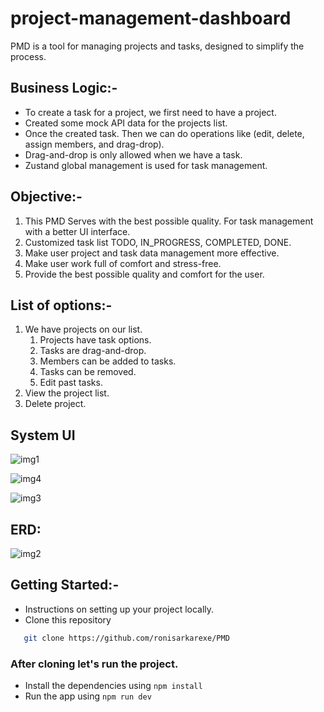 # project-management-dashboard
PMD is a tool for managing projects and tasks, designed to simplify the process.


## Business Logic:- 
- To create a task for a project, we first need to have a project. 
- Created some mock API data for the projects list.
- Once the created task. Then we can do operations like (edit, delete, assign members, and drag-drop).
- Drag-and-drop is only allowed when we have a task.
- Zustand global management is used for task management. 


## Objective:-
1. This PMD Serves with the best possible quality. For task management with a better UI interface.
2. Customized task list TODO, IN_PROGRESS, COMPLETED, DONE.
3. Make user project and task data management more effective.
4. Make user work full of comfort and stress-free.
5. Provide the best possible quality and comfort for the user. 


## List of options:-
1. We have projects on our list.
	1. Projects have task options.
	2. Tasks are drag-and-drop.
	3. Members can be added to tasks.
	4. Tasks can be removed.
	5. Edit past tasks.
2. View the project list.
3. Delete project.


## System UI
![img1](https://github.com/ronisarkarexe/PMD/assets/76697055/f2b674f4-0b15-4033-a886-7eb7aa7e2e19)

![img4](https://github.com/ronisarkarexe/PMD/assets/76697055/f1d1facd-cf42-47e3-ab42-4fdecaa9a51f)

![img3](https://github.com/ronisarkarexe/PMD/assets/76697055/6602b7bd-1299-4067-929a-2276163eb762)


## ERD:
![img2](https://github.com/ronisarkarexe/PMD/assets/76697055/8a305438-632e-4146-9129-0152d9240ff0)


## Getting Started:-

- Instructions on setting up your project locally.
- Clone this repository

```sh
   git clone https://github.com/ronisarkarexe/PMD
```

### After cloning let's run the project.

- Install the dependencies using `npm install`
- Run the app using `npm run dev`

